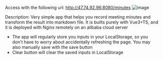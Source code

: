 
Access with the following url:
http://47.74.92.96:8080/minutes
![image](https://user-images.githubusercontent.com/122661594/233838193-feb663b5-afcc-4647-83a2-d3c0cc879107.png)

Description:
Very simple app that helps you record meeting minutes and transform the result into markdown file. 
It is builts purely with Vue3+TS, and it is deployed with Nginx remotely on an alibaba cloud server
- The app will regularly store you inputs in your LocalStorage, so you don't have to worry about accidentally refreshing the page. You may also manually save with the save button
- Clear button will clear the saved inputs in LocalStorage
